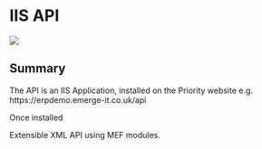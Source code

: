 <h1>IIS API</h1>

<img src="https://github.com/SimonBarnett/api/blob/master/templates.png">

<h2>Summary</h2>
The API is an IIS Application, installed on the Priority website e.g. 
https://erpdemo.emerge-it.co.uk/api

Once installed 

Extensible XML API using MEF modules.

